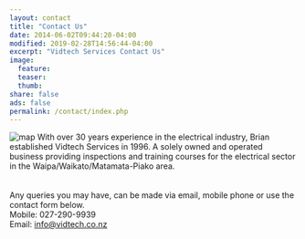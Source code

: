 ```yaml
---
layout: contact
title: "Contact Us"
date: 2014-06-02T09:44:20-04:00
modified: 2019-02-28T14:56:44-04:00
excerpt: "Vidtech Services Contact Us"
image:
  feature:
  teaser:
  thumb:
share: false
ads: false
permalink: /contact/index.php
---
```

![map]({{site.url}}/images/range-map.png)
With over 30 years experience in the electrical industry, Brian established Vidtech Services in 1996. A solely owned and operated business providing inspections and training courses for the electrical sector in the Waipa/Waikato/Matamata-Piako area.  
<br>
<br>
Any queries you may have, can be made via email, mobile phone or use the contact form below.  
Mobile: 027-290-9939  
Email:  <a href="mailto:info@vidtech.co.nz">info@vidtech.co.nz</a>
